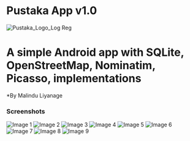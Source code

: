 # Pustaka App v1.0 
![Pustaka_Logo_Log Reg](https://github.com/MalinduLiyanage/Pustaka_App_v1.0/assets/136006504/b4f452a2-a4b2-4e73-b96d-1fcff0bf96ba)

# A simple Android app with SQLite, OpenStreetMap, Nominatim, Picasso, implementations
*By Malindu Liyanage

### Screenshots

<img src="https://raw.githubusercontent.com/MalinduLiyanage/Pustaka_App_v1.0/master/assets/136006504/427425f4-1af3-4c09-be6c-f5aeaffeb6ee" alt="Image 1">
<img src="https://raw.githubusercontent.com/MalinduLiyanage/Pustaka_App_v1.0/master/assets/136006504/d7b2d654-11a7-44cd-8aa2-30e4b3deedfc" alt="Image 2">
<img src="https://raw.githubusercontent.com/MalinduLiyanage/Pustaka_App_v1.0/master/assets/136006504/9c4d54e3-c7e7-4e26-882e-0ffcdef144f7" alt="Image 3">
<img src="https://raw.githubusercontent.com/MalinduLiyanage/Pustaka_App_v1.0/master/assets/136006504/e51c697d-677f-4659-b3e5-b62235b280d1" alt="Image 4">
<img src="https://raw.githubusercontent.com/MalinduLiyanage/Pustaka_App_v1.0/master/assets/136006504/da123015-9894-4cf7-8994-fa3501a3690b" alt="Image 5">
<img src="https://raw.githubusercontent.com/MalinduLiyanage/Pustaka_App_v1.0/master/assets/136006504/0ce82e69-8f1f-44f9-87cb-24d3e7121c0e" alt="Image 6">
<img src="https://raw.githubusercontent.com/MalinduLiyanage/Pustaka_App_v1.0/master/assets/136006504/f687ee2f-1f06-4f45-b68f-25fcbfcb61b2" alt="Image 7">
<img src="https://raw.githubusercontent.com/MalinduLiyanage/Pustaka_App_v1.0/master/assets/136006504/ae473025-e0bb-4d40-bb22-df24a000484c" alt="Image 8">
<img src="https://raw.githubusercontent.com/MalinduLiyanage/Pustaka_App_v1.0/master/assets/136006504/00b54ed4-d13f-495a-abe6-988a8052dc03" alt="Image 9">




